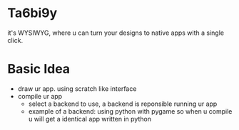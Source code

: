 # Ta6bi9y
it's WYSIWYG, where u can turn your designs to native apps with a single click.       

# Basic Idea
-   draw ur app. using scratch like interface
-   compile ur app
    -   select a backend to use, a backend is reponsible running ur app
    -   example of a backend: using python with pygame so when u compile u will get a identical app written in python

